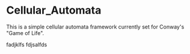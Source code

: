 # Cellular_Automata
This is a simple cellular automata framework currently set for Conway's "Game of Life".

fadjklfs
fdjsalfds
